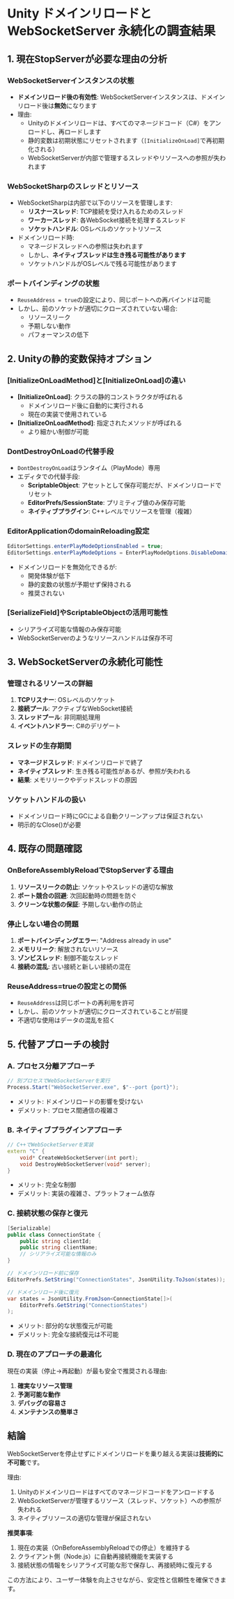 # Unity ドメインリロードと WebSocketServer 永続化の調査結果

## 1. 現在StopServerが必要な理由の分析

### WebSocketServerインスタンスの状態
- **ドメインリロード後の有効性**: WebSocketServerインスタンスは、ドメインリロード後は**無効**になります
- 理由:
  - Unityのドメインリロードは、すべてのマネージドコード（C#）をアンロードし、再ロードします
  - 静的変数は初期状態にリセットされます（`[InitializeOnLoad]`で再初期化される）
  - WebSocketServerが内部で管理するスレッドやリソースへの参照が失われます

### WebSocketSharpのスレッドとリソース
- WebSocketSharpは内部で以下のリソースを管理します:
  - **リスナースレッド**: TCP接続を受け入れるためのスレッド
  - **ワーカースレッド**: 各WebSocket接続を処理するスレッド
  - **ソケットハンドル**: OSレベルのソケットリソース
- ドメインリロード時:
  - マネージドスレッドへの参照は失われます
  - しかし、**ネイティブスレッドは生き残る可能性があります**
  - ソケットハンドルがOSレベルで残る可能性があります

### ポートバインディングの状態
- `ReuseAddress = true`の設定により、同じポートへの再バインドは可能
- しかし、前のソケットが適切にクローズされていない場合:
  - リソースリーク
  - 予期しない動作
  - パフォーマンスの低下

## 2. Unityの静的変数保持オプション

### [InitializeOnLoadMethod]と[InitializeOnLoad]の違い
- **[InitializeOnLoad]**: クラスの静的コンストラクタが呼ばれる
  - ドメインリロード後に自動的に実行される
  - 現在の実装で使用されている
- **[InitializeOnLoadMethod]**: 指定されたメソッドが呼ばれる
  - より細かい制御が可能

### DontDestroyOnLoadの代替手段
- `DontDestroyOnLoad`はランタイム（PlayMode）専用
- エディタでの代替手段:
  - **ScriptableObject**: アセットとして保存可能だが、ドメインリロードでリセット
  - **EditorPrefs/SessionState**: プリミティブ値のみ保存可能
  - **ネイティブプラグイン**: C++レベルでリソースを管理（複雑）

### EditorApplicationのdomainReloading設定
```csharp
EditorSettings.enterPlayModeOptionsEnabled = true;
EditorSettings.enterPlayModeOptions = EnterPlayModeOptions.DisableDomainReload;
```
- ドメインリロードを無効化できるが:
  - 開発体験が低下
  - 静的変数の状態が予期せず保持される
  - 推奨されない

### [SerializeField]やScriptableObjectの活用可能性
- シリアライズ可能な情報のみ保存可能
- WebSocketServerのようなリソースハンドルは保存不可

## 3. WebSocketServerの永続化可能性

### 管理されるリソースの詳細
1. **TCPリスナー**: OSレベルのソケット
2. **接続プール**: アクティブなWebSocket接続
3. **スレッドプール**: 非同期処理用
4. **イベントハンドラー**: C#のデリゲート

### スレッドの生存期間
- **マネージドスレッド**: ドメインリロードで終了
- **ネイティブスレッド**: 生き残る可能性があるが、参照が失われる
- **結果**: メモリリークやデッドスレッドの原因

### ソケットハンドルの扱い
- ドメインリロード時にGCによる自動クリーンアップは保証されない
- 明示的なClose()が必要

## 4. 既存の問題確認

### OnBeforeAssemblyReloadでStopServerする理由
1. **リソースリークの防止**: ソケットやスレッドの適切な解放
2. **ポート競合の回避**: 次回起動時の問題を防ぐ
3. **クリーンな状態の保証**: 予期しない動作の防止

### 停止しない場合の問題
1. **ポートバインディングエラー**: "Address already in use"
2. **メモリリーク**: 解放されないリソース
3. **ゾンビスレッド**: 制御不能なスレッド
4. **接続の混乱**: 古い接続と新しい接続の混在

### ReuseAddress=trueの設定との関係
- `ReuseAddress`は同じポートの再利用を許可
- しかし、前のソケットが適切にクローズされていることが前提
- 不適切な使用はデータの混乱を招く

## 5. 代替アプローチの検討

### A. プロセス分離アプローチ
```csharp
// 別プロセスでWebSocketServerを実行
Process.Start("WebSocketServer.exe", $"--port {port}");
```
- メリット: ドメインリロードの影響を受けない
- デメリット: プロセス間通信の複雑さ

### B. ネイティブプラグインアプローチ
```cpp
// C++でWebSocketServerを実装
extern "C" {
    void* CreateWebSocketServer(int port);
    void DestroyWebSocketServer(void* server);
}
```
- メリット: 完全な制御
- デメリット: 実装の複雑さ、プラットフォーム依存

### C. 接続状態の保存と復元
```csharp
[Serializable]
public class ConnectionState {
    public string clientId;
    public string clientName;
    // シリアライズ可能な情報のみ
}

// ドメインリロード前に保存
EditorPrefs.SetString("ConnectionStates", JsonUtility.ToJson(states));

// ドメインリロード後に復元
var states = JsonUtility.FromJson<ConnectionState[]>(
    EditorPrefs.GetString("ConnectionStates")
);
```
- メリット: 部分的な状態復元が可能
- デメリット: 完全な接続復元は不可能

### D. 現在のアプローチの最適化
現在の実装（停止→再起動）が最も安全で推奨される理由:
1. **確実なリソース管理**
2. **予測可能な動作**
3. **デバッグの容易さ**
4. **メンテナンスの簡単さ**

## 結論

WebSocketServerを停止せずにドメインリロードを乗り越える実装は**技術的に不可能**です。

理由:
1. Unityのドメインリロードはすべてのマネージドコードをアンロードする
2. WebSocketServerが管理するリソース（スレッド、ソケット）への参照が失われる
3. ネイティブリソースの適切な管理が保証されない

**推奨事項**:
1. 現在の実装（OnBeforeAssemblyReloadでの停止）を維持する
2. クライアント側（Node.js）に自動再接続機能を実装する
3. 接続状態の情報をシリアライズ可能な形で保存し、再接続時に復元する

この方法により、ユーザー体験を向上させながら、安定性と信頼性を確保できます。